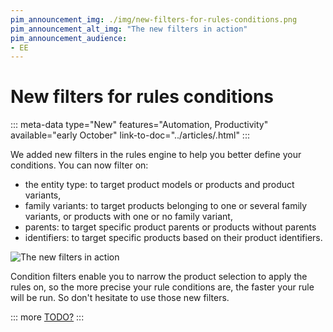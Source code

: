 ```yaml
---
pim_announcement_img: ./img/new-filters-for-rules-conditions.png
pim_announcement_alt_img: "The new filters in action"
pim_announcement_audience:
- EE
---
```


# New filters for rules conditions
::: meta-data type="New" features="Automation, Productivity" available="early October" link-to-doc="../articles/.html"
:::

We added new filters in the rules engine to help you better define your conditions. You can now filter on:
- the entity type: to target product models or products and product variants,
- family variants: to target products belonging to one or several family variants, or products with one or no family variant,
- parents: to target specific product parents or products without parents
- identifiers: to target specific products based on their product identifiers.

![The new filters in action](../img/new-filters-for-rules-conditions.png)

Condition filters enable you to narrow the product selection to apply the rules on, so the more precise your rule conditions are, the faster your rule will be run. So don't hesitate to use those new filters.

::: more
[TODO?](../articles/TODO.html)
:::

